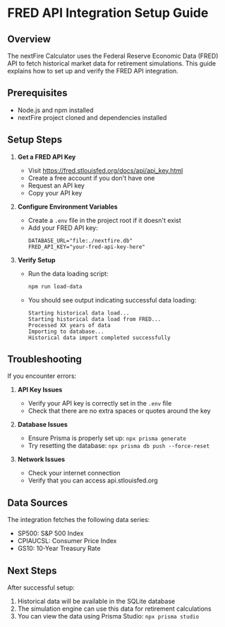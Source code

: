 # FRED API Integration Setup Guide

## Overview
The nextFire Calculator uses the Federal Reserve Economic Data (FRED) API to fetch historical market data for retirement simulations. This guide explains how to set up and verify the FRED API integration.

## Prerequisites
- Node.js and npm installed
- nextFire project cloned and dependencies installed

## Setup Steps

1. **Get a FRED API Key**
   - Visit https://fred.stlouisfed.org/docs/api/api_key.html
   - Create a free account if you don't have one
   - Request an API key
   - Copy your API key

2. **Configure Environment Variables**
   - Create a `.env` file in the project root if it doesn't exist
   - Add your FRED API key:
     ```
     DATABASE_URL="file:./nextfire.db"
     FRED_API_KEY="your-fred-api-key-here"
     ```

3. **Verify Setup**
   - Run the data loading script:
     ```bash
     npm run load-data
     ```
   - You should see output indicating successful data loading:
     ```
     Starting historical data load...
     Starting historical data load from FRED...
     Processed XX years of data
     Importing to database...
     Historical data import completed successfully
     ```

## Troubleshooting

If you encounter errors:

1. **API Key Issues**
   - Verify your API key is correctly set in the `.env` file
   - Check that there are no extra spaces or quotes around the key

2. **Database Issues**
   - Ensure Prisma is properly set up: `npx prisma generate`
   - Try resetting the database: `npx prisma db push --force-reset`

3. **Network Issues**
   - Check your internet connection
   - Verify that you can access api.stlouisfed.org

## Data Sources

The integration fetches the following data series:
- SP500: S&P 500 Index
- CPIAUCSL: Consumer Price Index
- GS10: 10-Year Treasury Rate

## Next Steps

After successful setup:
1. Historical data will be available in the SQLite database
2. The simulation engine can use this data for retirement calculations
3. You can view the data using Prisma Studio: `npx prisma studio`
